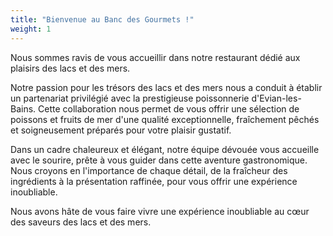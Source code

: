 ```yaml
---
title: "Bienvenue au Banc des Gourmets !"
weight: 1
---
```


Nous sommes ravis de vous accueillir dans notre restaurant dédié aux plaisirs des lacs et des mers.

Notre passion pour les trésors des lacs et des mers nous a conduit à établir un partenariat privilégié avec la prestigieuse poissonnerie d'Evian-les-Bains. Cette collaboration nous permet de vous offrir une sélection de poissons et fruits de mer d'une qualité exceptionnelle, fraîchement pêchés et soigneusement préparés pour votre plaisir gustatif.

Dans un cadre chaleureux et élégant, notre équipe dévouée vous accueille avec le sourire, prête à vous guider dans cette aventure gastronomique. Nous croyons en l'importance de chaque détail, de la fraîcheur des ingrédients à la présentation raffinée, pour vous offrir une expérience inoubliable.


Nous avons hâte de vous faire vivre une expérience inoubliable au cœur des saveurs des lacs et des mers.
